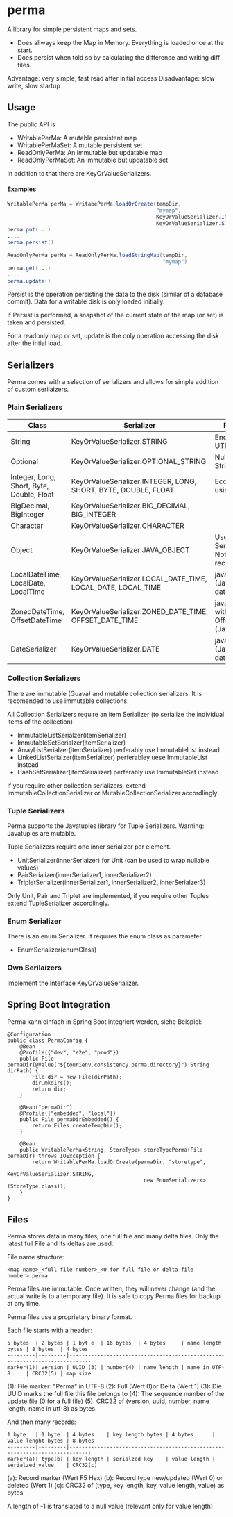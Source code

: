 # perma

A library for simple persistent maps and sets.

* Does allways keep the Map in Memory. Everything is loaded once at the start.
* Does persist when told so by calculating the difference and writing diff files.

Advantage: very simple, fast read after initial access
Disadvantage: slow write, slow startup

## Usage

The public API is
* WritablePerMa: A mutable persistent map
* WritablePerMaSet: A mutable persistent set
* ReadOnlyPerMa: An immutable but updatable map
* ReadOnlyPerMaSet: An immutable but updatable set

In addition to that there are KeyOrValueSerializers.

#### Examples
```java
WritablePerMa perMa = WritabePerMa.loadOrCreate(tempDir, 
                                                "mymap", 
                                                KeyOrValueSerializer.INTEGER, 
                                                KeyOrValueSerializer.STRING)
perma.put(...)
....
perma.persist()
```
```java
ReadOnlyPerMa perMa = ReadOnlyPerMa.loadStringMap(tempDir, 
                                                  "mymap")
perma.get(...)
....
perma.update()
```

Persist is the operation persisting the data to the disk (similar ot a database commit). 
Data for a writable disk is only loaded initially.

If Persist is performed, a snapshot of the current state of the map (or set) is taken and persisted.

For a readonly map or set, update is the only operation accessing the disk after the intial load.

## Serializers

Perma comes with a selection of serializers and allows for simple addition of custom serilaizers.

### Plain Serializers

Class                                     | Serializer                                                     | Remark
----------------------------------------- | -------------------------------------------------------------- | ---------------------------------------- 
String                                    | KeyOrValueSerializer.STRING                                    | Encoded to UTF-8
Optional<String>                          | KeyOrValueSerializer.OPTIONAL_STRING                           | Nullable String
Integer, Long, Short, Byte, Double, Float | KeyOrValueSerializer.INTEGER, LONG, SHORT, BYTE, DOUBLE, FLOAT | Ecoded using Guava
BigDecimal, BigInteger                    | KeyOrValueSerializer.BIG_DECIMAL, BIG_INTEGER                  |
Character                                 | KeyOrValueSerializer.CHARACTER                                 |
Object                                    | KeyOrValueSerializer.JAVA_OBJECT                               | Uses Java Serialization. Not recomended.
LocalDateTime, LocalDate, LocalTime       | KeyOrValueSerializer.LOCAL_DATE_TIME, LOCAL_DATE, LOCAL_TIME   | java.time (Java 8 date)
ZonedDateTime, OffsetDateTime             | KeyOrValueSerializer.ZONED_DATE_TIME, OFFSET_DATE_TIME         | java.time with Offset/Zone (Java 8)
DateSerializer                            | KeyOrValueSerializer.DATE                                      | java.util (Java legacy date)

### Collection Serializers

There are immutable (Guava) and mutable collection serializers. It is recomended to use immutable collections.

All Collection Serializers require an item Serializer (to serialize the individual items of the collection)

* ImmutableListSerialzer(itemSerializer)
* ImmutableSetSerialzer(itemSerializer)
* ArrayListSerialzer(itemSerializer) perferably use ImmutableList instead
* LinkedListSerialzer(itemSerializer) perferabley uese ImmutableList instead
* HashSetSerializer(itemSerializer) perferably use ImmutableSet instead

If you require other collection serializers, extend ImmutableCollectionSerializer or MutableCollectionSerializer accordlingly.

### Tuple Serializers

Perma supports the Javatuples library for Tuple Serializers. Warning: Javatuples are mutable.

Tuple Serializers require one inner serializer per element. 

* UnitSerializer(innerSeriaizer) for Unit (can be used to wrap nullable values)
* PairSerializer(innerSerializer1, innerSerializer2)
* TripletSerializer(innerSerializer1, innerSerializer2, innerSerialzer3)

Only Unit, Pair and Triplet are implemented, if you require other Tuples extend TupleSerializer accordlingly.

### Enum Serializer

There is an enum Serializer. It requires the enum class as parameter.

* EnumSerializer(enumClass)

### Own Serilaizers

Implement the Interface KeyOrValueSerializer.

## Spring Boot Integration

Perma kann einfach in Spring Boot integriert werden, siehe Beispiel:
```
@Configuration
public class PermaConfig {
    @Bean
    @Profile({"dev", "e2e", "prod"})
    public File permaDir(@Value("${tourienv.consistency.perma.directory}") String dirPath) {
        File dir = new File(dirPath);
        dir.mkdirs();
        return dir;
    }

    @Bean("permaDir")
    @Profile({"embedded", "local"})
    public File permaDirEmbedded() {
        return Files.createTempDir();
    }

    @Bean
    public WritablePerMa<String, StoreType> storeTypePerma(File permaDir) throws IOException {
        return WritablePerMa.loadOrCreate(permaDir, "storetype",
                                            KeyOrValueSerializer.STRING,
                                            new EnumSerializer<>(StoreType.class));
    }
}
```

## Files

Perma stores data in many files, one full file and many delta files. Only the latest full File and its deltas are used.

File name structure: 
```
<map name>_<full file number>_<0 for full file or delta file number>.perma
```

Perma files are immutable. Once written, they will never change (and the actual write is to a temporary file).
It is safe to copy Perma files for backup at any time.

Perma files use a proprietary binary format.

Each file starts with a header:

```
5 bytes  | 2 bytes | 1 byt e  | 16 bytes  | 4 bytes     | name length bytes | 8 bytes  | 4 bytes
---------|---------|-----------------------------------------------------------------------------
marker(1)| version | UUID (3) | number(4) | name length | name in UTF-8     | CRC32(5) | map size
```
(1): File marker: "Perma" in UTF-8
(2): Full (Wert 0)or Delta (Wert 1)
(3): Die UUID marks the full file this file belongs to
(4): The sequence number of the update file (0 for a full file)
(5): CRC32 of (version, uuid, number, name length, name in utf-8) as bytes 

And then many records:

```
1 byte   | 1 byte  | 4 bytes    | key length bytes | 4 bytes      | value lenght bytes | 8 bytes
---------|---------|-----------------------------------------------------------------------------
marker(a)| type(b) | key length | serialzed key    | value length | serialzed value    | CRC32(c)
```
(a): Record marker (Wert F5 Hex)
(b): Record type new/updated (Wert 0) or deleted (Wert 1)
(c): CRC32 of (type, key length, key, value length, value) as bytes 

A length of -1 is translated to a null value (relevant only for value length)
